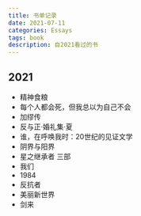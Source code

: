 ```yaml
---
title: 书单记录
date: 2021-07-11
categories: Essays
tags: book
description: 自2021看过的书
---
```


## 2021

- 精神食粮
- 每个人都会死，但我总以为自己不会
- 加缪传
- 反与正·婚礼集·夏
- 谁，在呼唤我时：20世纪的见证文学
- 阴界与阳界
- 星之继承者  三部
- 我们
- 1984
- 反抗者
- 美丽新世界
- 剑来

